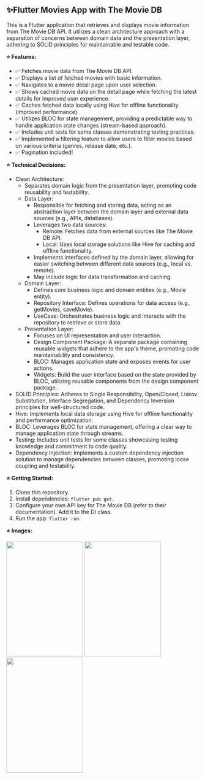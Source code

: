 ##  ✨Flutter Movies App with The Movie DB

This is a Flutter application that retrieves and displays movie information from The Movie DB API. It utilizes a clean architecture approach with a separation of concerns between domain data and the presentation layer, adhering to SOLID principles for maintainable and testable code.

**⭐ Features:**

*  :white_check_mark:  Fetches movie data from The Movie DB API.
*  :white_check_mark:  Displays a list of fetched movies with basic information.
*  :white_check_mark:  Navigates to a movie detail page upon user selection.
*  :white_check_mark:  Shows cached movie data on the detail page while fetching the latest details for improved user experience.
*  :white_check_mark:  Caches fetched data locally using Hive for offline functionality (improved performance).
*  :white_check_mark:  Utilizes BLOC for state management, providing a predictable way to handle application state changes (stream-based approach).
*  :white_check_mark:  Includes unit tests for some classes demonstrating testing practices.
*  :white_check_mark:  Implemented a filtering feature to allow users to filter movies based on various criteria (genres, release date, etc.).
*  :white_check_mark:  Pagination included!


**⭐ Technical Decisions:**

* Clean Architecture:
    * Separates domain logic from the presentation layer, promoting code reusability and testability.
    * Data Layer:
        * Responsible for fetching and storing data, acting as an abstraction layer between the domain layer and external data sources (e.g., APIs, databases).
        * Leverages two data sources:
            * Remote: Fetches data from external sources like The Movie DB API.
            * Local: Uses local storage solutions like Hive for caching and offline functionality.
        * Implements interfaces defined by the domain layer, allowing for easier switching between different data sources (e.g., local vs. remote).
        * May include logic for data transformation and caching.
    * Domain Layer:
        * Defines core business logic and domain entities (e.g., Movie entity).
        * Repository Interface: Defines operations for data access (e.g., getMovies, saveMovie).
        * UseCase: Orchestrates business logic and interacts with the repository to retrieve or store data.
    * Presentation Layer:
        * Focuses on UI representation and user interaction.
        * Design Component Package: A separate package containing reusable widgets that adhere to the app's theme, promoting code maintainability and consistency.
        * BLOC: Manages application state and exposes events for user actions.
        * Widgets: Build the user interface based on the state provided by BLOC, utilizing reusable components from the design component package.
* SOLID Principles: Adheres to Single Responsibility, Open/Closed, Liskov Substitution, Interface Segregation, and Dependency Inversion principles for well-structured code.
* Hive: Implements local data storage using Hive for offline functionality and performance optimization.
* BLOC: Leverages BLOC for state management, offering a clear way to manage application state through streams.
* Testing: Includes unit tests for some classes showcasing testing knowledge and commitment to code quality.
* Dependency Injection: Implements a custom dependency injection solution to manage dependencies between classes, promoting loose coupling and testability.

**⭐ Getting Started:**

1. Clone this repository.
2. Install dependencies: `flutter pub get`.
3. Configure your own API key for The Movie DB (refer to their documentation). Add it to the DI class.
4. Run the app: `flutter run`.

**⭐ Images:**

<img src="https://github.com/itaishalom/FlutterMovieApp/assets/9066121/71994f06-97ef-46a4-9cbe-32148e24251f" width="200" height="300">

<img src="https://github.com/itaishalom/FlutterMovieApp/assets/9066121/81f47a54-9309-4d15-b8db-dd04db0cad32" width="200" height="300">

<img src="https://github.com/itaishalom/FlutterMovieApp/assets/9066121/2e5d157a-0f19-4dec-a54c-8a6918775f98" width="200" height="300">

